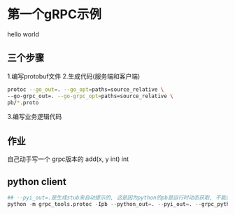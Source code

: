 # 第一个gRPC示例

 hello world

## 三个步骤
1.编写protobuf文件
2.生成代码(服务端和客户端)
```bash
protoc --go_out=. --go_opt=paths=source_relative \
--go-grpc_out=. --go-grpc_opt=paths=source_relative \
pb/*.proto
```
3.编写业务逻辑代码


## 作业
自己动手写一个 grpc版本的  add(x, y int) int


## python client
```python
## --pyi_out=.是生成stub来自动提示的, 这是因为python的pb是运行时动态获取, 不能直接引用, 因此需要stub
python -m grpc_tools.protoc -Ipb --python_out=. --pyi_out=. --grpc_python_out=. pb/add.proto 
```